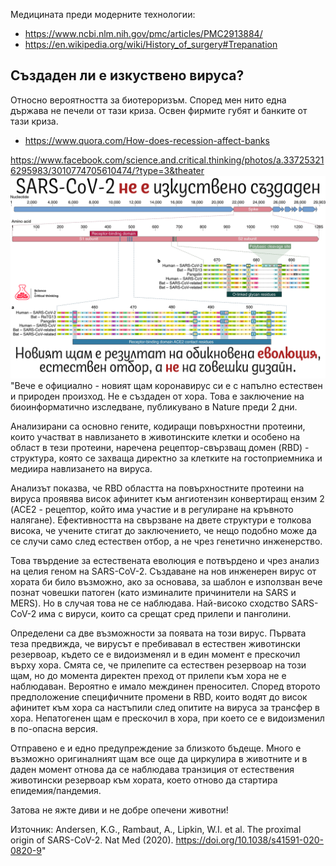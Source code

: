 Медицината преди модерните технологии:
- https://www.ncbi.nlm.nih.gov/pmc/articles/PMC2913884/
- https://en.wikipedia.org/wiki/History_of_surgery#Trepanation

## Създаден ли е изкуствено вируса?

Относно вероятността за биотероризъм.
Според мен нито една държава не печели от тази криза.
Освен фирмите губят и банките от тази криза.
- https://www.quora.com/How-does-recession-affect-banks

https://www.facebook.com/science.and.critical.thinking/photos/a.337253216295983/3010774705610474/?type=3&theater
![](nauka_i_kriti4no_mislene.png)
"Вече е официално - новият щам коронавирус си е с напълно естествен и природен произход. Не е създаден от хора. Това е заключение на биоинформатично изследване, публикувано в Nature преди 2 дни.
 
 Анализирани са основно гените, кодиращи повърхностни протеини, които участват в навлизането в животинските клетки и особено на област в тези протеини, наречена рецептор-свързващ домен (RBD) - структура, която се захваща директно за клетките на гостоприемника и медиира навлизането на вируса.
 
 Анализът показва, че RBD областта на повърхностните протеини на вируса проявява висок афинитет към ангиотензин конвертиращ ензим 2 (ACE2 - рецептор, който има участие и в регулиране на кръвното налягане). Ефективността на свързване на двете структури е толкова висока, че учените стигат до заключението, че нещо подобно може да се случи само след естествен отбор, а не чрез генетично инженерство.
 
 Това твърдение за естествената еволюция е потвърдено и чрез анализ на целия геном на SARS-CoV-2. Създаване на нов инженерен вирус от хората би било възможно, ако за основава, за шаблон е използван вече познат човешки патоген (като изминалите причинители на SARS и MERS). Но в случая това не се наблюдава. Най-високо сходство SARS-CoV-2 има с вируси, които са срещат сред прилепи и панголини.
 
 Определени са две възможности за появата на този вирус. Първата теза предвижда, че вирусът е пребивавал в естествен животински резервоар, където се е видоизменял и в един момент е прескочил върху хора. Смята се, че прилепите са естествен резервоар на този щам, но до момента директен преход от прилепи към хора не е наблюдаван. Вероятно е имало междинен преносител.
 Според второто предположение специфичните промени в RBD, които водят до висок афинитет към хора са настъпили след опитите на вируса за трансфер в хора. Непатогенен щам е прескочил в хора, при което се е видоизменил в по-опасна версия.
 
 Отправено е и едно предупреждение за близкото бъдеще. Много е възможно оригиналният щам все още да циркулира в животните и в даден момент отнова да се наблюдава транзиция от естествения животински резервоар към хората, което отново да стартира епидемия/пандемия.
 
 Затова не яжте диви и не добре опечени животни!
 
 Източник: Andersen, K.G., Rambaut, A., Lipkin, W.I. et al. The proximal origin of SARS-CoV-2. Nat Med (2020). https://doi.org/10.1038/s41591-020-0820-9"
